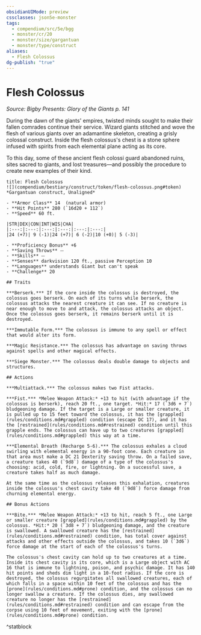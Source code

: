 ```yaml
---
obsidianUIMode: preview
cssclasses: json5e-monster
tags:
  - compendium/src/5e/bgg
  - monster/cr/20
  - monster/size/gargantuan
  - monster/type/construct
aliases:
  - Flesh Colossus
dg-publish: "true"
---
```

# Flesh Colossus
*Source: Bigby Presents: Glory of the Giants p. 141*  

During the dawn of the giants' empires, twisted minds sought to make their fallen comrades continue their service. Wizard giants stitched and wove the flesh of various giants over an adamantine skeleton, creating a grisly colossal construct. Inside the flesh colossus's chest is a stone sphere infused with spirits from each elemental plane acting as its core.

To this day, some of these ancient flesh colossi guard abandoned ruins, sites sacred to giants, and lost treasures—and possibly the procedure to create new examples of their kind.

```ad-statblock
title: Flesh Colossus
![](compendium/bestiary/construct/token/flesh-colossus.png#token)
*Gargantuan construct, Unaligned*

- **Armor Class** 14  (natural armor)
- **Hit Points** 280 (`16d20 + 112`)
- **Speed** 60 ft.

|STR|DEX|CON|INT|WIS|CHA|
|:---:|:---:|:---:|:---:|:---:|:---:|
|24 (+7)| 9 (-1)|24 (+7)| 6 (-2)|10 (+0)| 5 (-3)|

- **Proficiency Bonus** +6
- **Saving Throws** ⏤
- **Skills** ⏤
- **Senses** darkvision 120 ft., passive Perception 10
- **Languages** understands Giant but can't speak
- **Challenge** 20

## Traits

***Berserk.*** If the core inside the colossus is destroyed, the colossus goes berserk. On each of its turns while berserk, the colossus attacks the nearest creature it can see. If no creature is near enough to move to and attack, the colossus attacks an object. Once the colossus goes berserk, it remains berserk until it is destroyed.

***Immutable Form.*** The colossus is immune to any spell or effect that would alter its form.

***Magic Resistance.*** The colossus has advantage on saving throws against spells and other magical effects.

***Siege Monster.*** The colossus deals double damage to objects and structures.

## Actions

***Multiattack.*** The colossus makes two Fist attacks.

***Fist.*** *Melee Weapon Attack:* +13 to hit (with advantage if the colossus is berserk), reach 20 ft., one target. *Hit:* 17 (`3d6 + 7`) bludgeoning damage. If the target is a Large or smaller creature, it is pulled up to 15 feet toward the colossus, it has the [grappled](rules/conditions.md#grappled) condition (escape DC 17), and it has the [restrained](rules/conditions.md#restrained) condition until this grapple ends. The colossus can have up to two creatures [grappled](rules/conditions.md#grappled) this way at a time.

***Elemental Breath (Recharge 5-6).*** The colossus exhales a cloud swirling with elemental energy in a 90-foot cone. Each creature in that area must make a DC 21 Dexterity saving throw. On a failed save, a creature takes 40 (`9d8`) damage of a type of the colossus's choosing: acid, cold, fire, or lightning. On a successful save, a creature takes half as much damage.

At the same time as the colossus releases this exhalation, creatures inside the colossus's chest cavity take 40 (`9d8`) force damage from churning elemental energy.

## Bonus Actions

***Bite.*** *Melee Weapon Attack:* +13 to hit, reach 5 ft., one Large or smaller creature [grappled](rules/conditions.md#grappled) by the colossus. *Hit:* 20 (`3d8 + 7`) bludgeoning damage, and the creature is swallowed. A swallowed creature has the [restrained](rules/conditions.md#restrained) condition, has total cover against attacks and other effects outside the colossus, and takes 10 (`3d6`) force damage at the start of each of the colossus's turns.

The colossus's chest cavity can hold up to two creatures at a time. Inside its chest cavity is its core, which is a Large object with AC 16 that is immune to lightning, poison, and psychic damage. It has 140 hit points and sheds dim light in a 10-foot radius. If the core is destroyed, the colossus regurgitates all swallowed creatures, each of which falls in a space within 10 feet of the colossus and has the [prone](rules/conditions.md#prone) condition, and the colossus can no longer swallow a creature. If the colossus dies, any swallowed creature no longer has the [restrained](rules/conditions.md#restrained) condition and can escape from the corpse using 10 feet of movement, exiting with the [prone](rules/conditions.md#prone) condition.
```
^statblock